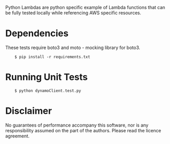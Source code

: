 Python Lambdas are python specific example of Lambda functions that can be fully tested locally while referencing AWS specific resources.

# Dependencies 

These tests require boto3 and moto - mocking library for boto3.

		$ pip install -r requirements.txt

# Running Unit Tests

		$ python dynamoClient.test.py

# Disclaimer

No guarantees of performance accompany this software, nor is any
responsibility assumed on the part of the authors. Please read the licence
agreement.
